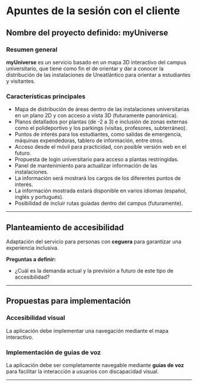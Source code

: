 # **Apuntes de la sesión con el cliente**

## **Nombre del proyecto definido: myUniverse**

### **Resumen general**
**myUniverse** es un servicio basado en un mapa 3D interactivo del campus universitario, que tiene como fin el de orientar y dar a conocer la distribución de las instalaciones de Uneatlántico para orientar a estudiantes y visitantes.

### **Características principales**
- Mapa de distribución de áreas dentro de las instalaciones universitarias en un plano 2D y con acceso a vista 3D (futuramente panorámica).
- Planos detallados por plantas (de -2 a 3) e inclusión de zonas externas como el polideportivo y los parkings (visitas, profesores, subterráneo).
- Puntos de interés para los estudiantes, como salidas de emergencia, máquinas expendedoras, tablero de información, entre otros.
- Acceso desde el móvil para practicidad, con posible versión web en el futuro.
- Propuesta de login universitario para acceso a plantas restringidas.
- Panel de mantenimiento para actualizar información de las instalaciones.
- La información será mostrará los cargos de los diferentes puntos de interés.
- La información mostrada estará disponible en varios idiomas (español, inglés y portugués).
- Posibilidad de incluir rutas guiadas dentro del campus (futuramente).

---

## **Planteamiento de accesibilidad**

Adaptación del servicio para personas con **ceguera** para garantizar una experiencia inclusiva.

**Preguntas a definir:**
- ¿Cuál es la demanda actual y la previsión a futuro de este tipo de accesibilidad?

---

## **Propuestas para implementación**

### **Accesibilidad visual**

La aplicación debe implementar una navegación mediante el mapa interactivo.

### **Implementación de guias de voz**

La aplicación debe ser completamente navegable mediante **guías de voz** para facilitar la interacción a usuarios con discapacidad visual.

---
